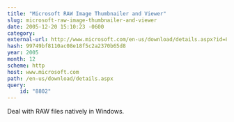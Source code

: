 ```yaml
---
title: "Microsoft RAW Image Thumbnailer and Viewer"
slug: microsoft-raw-image-thumbnailer-and-viewer
date: 2005-12-20 15:10:23 -0600
category: 
external-url: http://www.microsoft.com/en-us/download/details.aspx?id=8802
hash: 99749bf8110ac08e18f5c2a2370b65d8
year: 2005
month: 12
scheme: http
host: www.microsoft.com
path: /en-us/download/details.aspx
query:
    id: "8802"
---
```


Deal with RAW files natively in Windows.
